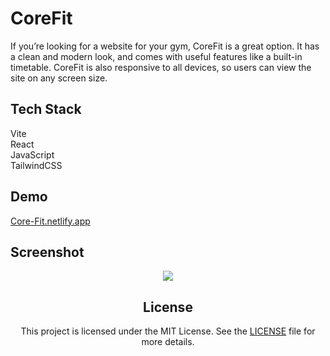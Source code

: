# CoreFit

If you’re looking for a website for your gym, CoreFit is a great option. It has a clean and modern look, and comes with useful features like a built-in timetable. CoreFit is also responsive to all devices, so users can view the site on any screen size.

## Tech Stack

Vite<br/>
React<br/>
JavaScript<br/>
TailwindCSS<br/>

## Demo

<a href='https://core-fit.netlify.app/'>Core-Fit.netlify.app</a>

## Screenshot

<div align='center'>
<img src='https://github.com/sharjeel-siddiqui12/gym-website-using-react/blob/main/assets/mainSS.png'
</div>

## License
This project is licensed under the MIT License. See the [LICENSE](./LICENSE) file for more details.
